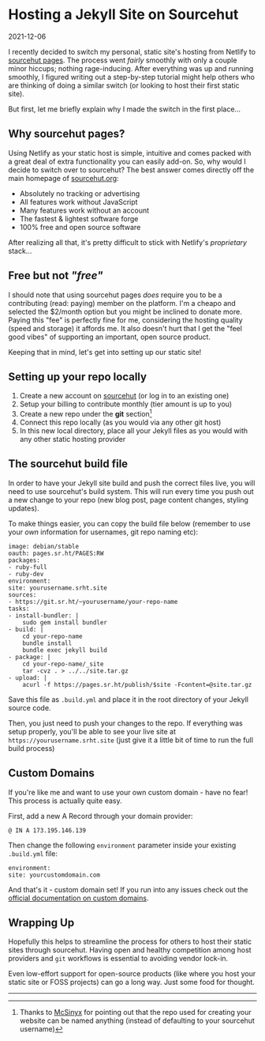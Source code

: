 # Hosting a Jekyll Site on Sourcehut

2021-12-06

I recently decided to switch my personal, static site's hosting from Netlify to [sourcehut pages](https://srht.site). The process went *fairly* smoothly with only a couple minor hiccups; nothing rage-inducing. After everything was up and running smoothly, I figured writing out a step-by-step tutorial might help others who are thinking of doing a similar switch (or looking to host their first static site).

But first, let me briefly explain why I made the switch in the first place...

## Why sourcehut pages?

Using Netlify as your static host is simple, intuitive and comes packed with a great deal of extra functionality you can easily add-on. So, why would I decide to switch over to sourcehut? The best answer comes directly off the main homepage of [sourcehut.org](https://sourcehut.org):

- Absolutely no tracking or advertising
- All features work without JavaScript
- Many features work without an account
- The fastest & lightest software forge
- 100% free and open source software

After realizing all that, it's pretty difficult to stick with Netlify's *proprietary* stack...

## Free but not *"free"*

I should note that using sourcehut pages *does* require you to be a contributing (read: paying) member on the platform. I'm a cheapo and selected the $2/month option but you might be inclined to donate more. Paying this "fee" is perfectly fine for me, considering the hosting quality (speed and storage) it affords me. It also doesn't hurt that I get the "feel good vibes" of supporting an important, open source product.

Keeping that in mind, let's get into setting up our static site!

## Setting up your repo locally

1. Create a new account on [sourcehut](https://sourcehut.org) (or log in to an existing one)
2. Setup your billing to contribute monthly (tier amount is up to you)
3. Create a new repo under the **git** section[^1]
4. Connect this repo locally (as you would via any other git host)
5. In this new local directory, place all your Jekyll files as you would with any other static hosting provider

## The sourcehut build file

In order to have your Jekyll site build and push the correct files live, you will need to use sourcehut's build system. This will run every time you push out a new change to your repo (new blog post, page content changes, styling updates).

To make things easier, you can copy the build file below (remember to use your *own* information for usernames, git repo naming etc):


    image: debian/stable
    oauth: pages.sr.ht/PAGES:RW
    packages:
    - ruby-full
    - ruby-dev
    environment:
    site: yourusername.srht.site
    sources:
    - https://git.sr.ht/~yourusername/your-repo-name
    tasks:
    - install-bundler: |
        sudo gem install bundler
    - build: |
        cd your-repo-name
        bundle install
        bundle exec jekyll build
    - package: |
        cd your-repo-name/_site
        tar -cvz . > ../../site.tar.gz
    - upload: |
        acurl -f https://pages.sr.ht/publish/$site -Fcontent=@site.tar.gz


Save this file as `.build.yml` and place it in the root directory of your Jekyll source code.

Then, you just need to push your changes to the repo. If everything was setup properly, you'll be able to see your live site at `https://yourusername.srht.site` (just give it a little bit of time to run the full build process)

## Custom Domains

If you're like me and want to use your own custom domain - have no fear! This process is actually quite easy.

First, add a new A Record through your domain provider:


    @ IN A 173.195.146.139


Then change the following `environment` parameter inside your existing `.build.yml` file:


    environment:
    site: yourcustomdomain.com


And that's it - custom domain set! If you run into any issues check out the [official documentation on custom domains](https://srht.site/custom-domains).

## Wrapping Up

Hopefully this helps to streamline the process for others to host their static sites through sourcehut. Having open and healthy competition among host providers and `git` workflows is essential to avoiding vendor lock-in. 

Even low-effort support for open-source products (like where you host your static site or FOSS projects) can go a long way. Just some food for thought.

<hr data-content="footnotes">

[^1]: Thanks to [McSinyx](https://cnx.srht.site/) for pointing out that the repo used for creating your website can be named anything (instead of defaulting to your sourcehut username)

